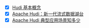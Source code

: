 - [x] [Hudi 基本概念](https://smartsi.blog.csdn.net/article/details/132388637)
- [x] [Apache Hudi：新一代流式数据湖台](https://smartsi.blog.csdn.net/article/details/132380225)
- [x] [Apache Hudi 典型应用场景知多少](https://smartsi.blog.csdn.net/article/details/132438013)

